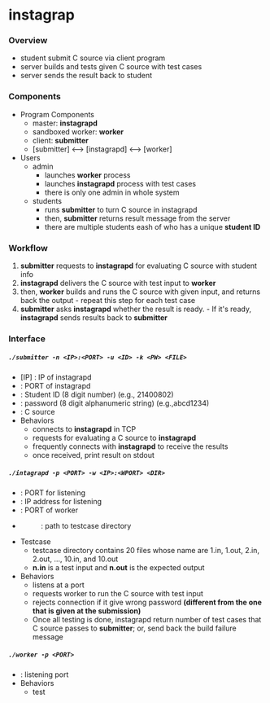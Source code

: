 # instagrap

### Overview
  - student submit C source via client program
  - server builds and tests given C source with test cases
  - server sends the result back to student

### Components
  - Program Components
    - master: __instagrapd__
    - sandboxed worker: __worker__
    - client: __submitter__
    - [submitter] <--> [instagrapd] <--> [worker]
  - Users
    - admin
      - launches __worker__ process
      - launches __instagrapd__ process with test cases
      - there is only one admin in whole system
    - students
      - runs __submitter__ to turn C source in instagrapd
      - then, __submitter__ returns result message from the server
      - there are multiple students eash of who has a unique __student ID__ 

### Workflow
  1. __submitter__ requests to __instagrapd__ for evaluating C source with student info
  2. __instagrapd__ delivers the C source with test input to __worker__ 
  3. then, __worker__ builds and runs the C source with given input, and returns back the output
    - repeat this step for each test case
  4. __submitter__ asks __instagrapd__ whether the result is ready.
    - If it's ready, __instagrapd__ sends results back to __submitter__

### Interface
##### `./submitter -n <IP>:<PORT> -u <ID> -k <PW> <FILE>`
- [IP]  : IP of instagrapd
- <PORT>: PORT of instagrapd
- <ID>  : Student ID (8 digit number) (e.g., 21400802)
- <PW>  : password (8 digit alphanumeric string) (e.g.,abcd1234)
- <FILE>: C source
- Behaviors
  - connects to __instagrapd__ in TCP
  - requests for evaluating a C source to __instagrapd__
  - frequently connects with __instagrapd__ to receive the results
  - once received, print result on stdout
##### `./intagrapd -p <PORT> -w <IP>:<WPORT> <DIR>`
- <PORT>: PORT for listening
- <IP>  : IP address for listening
- <WPORT>: PORT of worker
- <DIR>: path to testcase directory
- Testcase
  - testcase directory contains 20 files whose name are 1.in, 1.out, 2.in, 2.out, ..., 10.in, and 10.out
  - __n.in__ is a test input and __n.out__ is the expected output
- Behaviors
  - listens at a port
  - requests worker to run the C source with test input
  - rejects connection if it give wrong password __(different from the one that is given at the submission)__
  - Once all testing is done, instagrapd return number of test cases that C source passes to __submitter__; or, send back the build failure message
##### `./worker -p <PORT>`
- <PORT> : listening port
- Behaviors
  -  test
